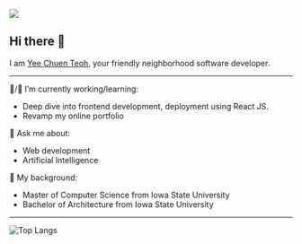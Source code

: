 ![](https://sb0xw.csb.app/)
## Hi there 👋

I am [Yee Chuen Teoh](https://yeechuensite.web.app/), your friendly neighborhood software developer.

___

🔭/🌱 I’m currently working/learning:
- Deep dive into frontend development, deployment using React JS.
- Revamp my online portfolio

💬 Ask me about:
- Web development
- Artificial Intelligence

📖 My background:
- Master of Computer Science from Iowa State University
- Bachelor of Architecture from Iowa State University

<!--
**YeeChuen/YeeChuen** is a ✨ _special_ ✨ repository because its `README.md` (this file) appears on your GitHub profile.

Here are some ideas to get you started:

- 🔭 I’m currently working on ...
- 🌱 I’m currently learning ...
- 👯 I’m looking to collaborate on ...
- 🤔 I’m looking for help with ...
- 💬 Ask me about ...
- 📫 How to reach me: ...
- 😄 Pronouns: ...
- ⚡ Fun fact: ...
-->

___

![Top Langs](https://github-readme-stats.vercel.app/api/top-langs/?username=YeeChuen&layout=compact)
